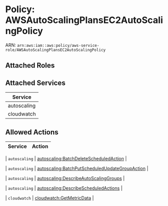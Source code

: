 # Policy: AWSAutoScalingPlansEC2AutoScalingPolicy

ARN: `arn:aws:iam::aws:policy/aws-service-role/AWSAutoScalingPlansEC2AutoScalingPolicy`

## Attached Roles

## Attached Services

| Service |
|---------|
| autoscaling |
| cloudwatch |

## Allowed Actions

| Service | Action |
|:-------:|--------|

| `autoscaling` | [autoscaling:BatchDeleteScheduledAction](../actions.md#autoscaling:batchdeletescheduledaction) |

| `autoscaling` | [autoscaling:BatchPutScheduledUpdateGroupAction](../actions.md#autoscaling:batchputscheduledupdategroupaction) |

| `autoscaling` | [autoscaling:DescribeAutoScalingGroups](../actions.md#autoscaling:describeautoscalinggroups) |

| `autoscaling` | [autoscaling:DescribeScheduledActions](../actions.md#autoscaling:describescheduledactions) |

| `cloudwatch` | [cloudwatch:GetMetricData](../actions.md#cloudwatch:getmetricdata) |
